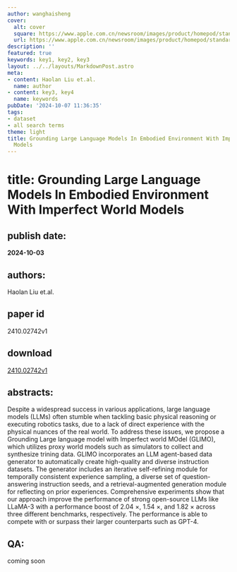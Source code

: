 ```yaml
---
author: wanghaisheng
cover:
  alt: cover
  square: https://www.apple.com.cn/newsroom/images/product/homepod/standard/Apple-HomePod-hero-230118_big.jpg.large_2x.jpg
  url: https://www.apple.com.cn/newsroom/images/product/homepod/standard/Apple-HomePod-hero-230118_big.jpg.large_2x.jpg
description: ''
featured: true
keywords: key1, key2, key3
layout: ../../layouts/MarkdownPost.astro
meta:
- content: Haolan Liu et.al.
  name: author
- content: key3, key4
  name: keywords
pubDate: '2024-10-07 11:36:35'
tags:
- dataset
- all search terms
theme: light
title: Grounding Large Language Models In Embodied Environment With Imperfect World
  Models
---
```


# title: Grounding Large Language Models In Embodied Environment With Imperfect World Models 
## publish date: 
**2024-10-03** 
## authors: 
  Haolan Liu et.al. 
## paper id
2410.02742v1
## download
[2410.02742v1](http://arxiv.org/abs/2410.02742v1)
## abstracts:
Despite a widespread success in various applications, large language models (LLMs) often stumble when tackling basic physical reasoning or executing robotics tasks, due to a lack of direct experience with the physical nuances of the real world. To address these issues, we propose a Grounding Large language model with Imperfect world MOdel (GLIMO), which utilizes proxy world models such as simulators to collect and synthesize trining data. GLIMO incorporates an LLM agent-based data generator to automatically create high-quality and diverse instruction datasets. The generator includes an iterative self-refining module for temporally consistent experience sampling, a diverse set of question-answering instruction seeds, and a retrieval-augmented generation module for reflecting on prior experiences. Comprehensive experiments show that our approach improve the performance of strong open-source LLMs like LLaMA-3 with a performance boost of 2.04 $\times$, 1.54 $\times$, and 1.82 $\times$ across three different benchmarks, respectively. The performance is able to compete with or surpass their larger counterparts such as GPT-4.
## QA:
coming soon
